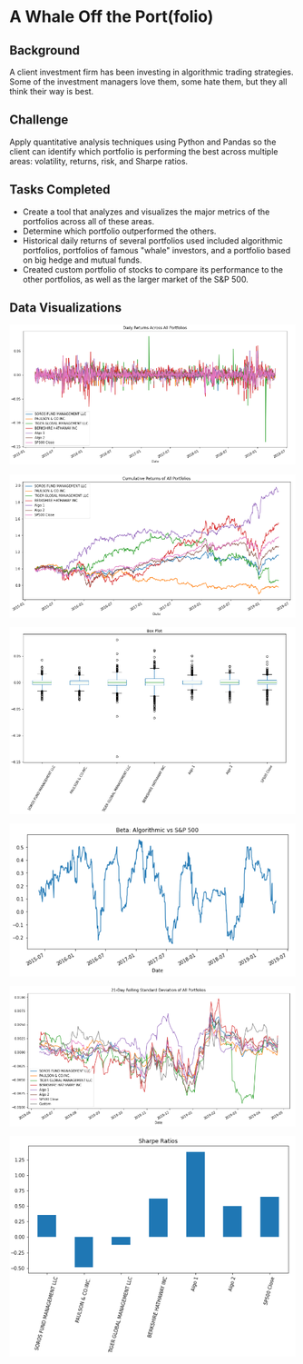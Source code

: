 # A Whale Off the Port(folio)

## Background

A client investment firm has been investing in algorithmic trading strategies. Some of the investment managers love them, some hate them, but they all think their way is best.

## Challenge 

Apply quantitative analysis techniques using Python and Pandas so the client can identify which portfolio is performing the best across multiple areas: volatility, returns, risk, and Sharpe ratios.

## Tasks Completed

* Create a tool that analyzes and visualizes the major metrics of the portfolios across all of these areas.
* Determine which portfolio outperformed the others.
* Historical daily returns of several portfolios  used included algorithmic portfolios, portfolios of famous "whale" investors, and a portfolio based on big hedge and mutual funds. 
* Created custom portfolio of stocks to compare its performance to the other portfolios, as well as the larger market of the S&P 500.

## Data Visualizations

![Daily Returns](https://github.com/cpanagopoulos/A-Whale-Off-the-Portfolio/blob/main/Visualization/Daily_Returns_All_Portfolios.PNG)

![Cumulative Returns](https://github.com/cpanagopoulos/A-Whale-Off-the-Portfolio/blob/main/Visualization/Cumulative_Returns_All_Portfolios.PNG)

![Box Plot](https://github.com/cpanagopoulos/A-Whale-Off-the-Portfolio/blob/main/Visualization/All_Returns_Box_Plot.PNG)

![Beta](https://github.com/cpanagopoulos/A-Whale-Off-the-Portfolio/blob/main/Visualization/Beta_Algo_v_SP500.PNG)

![Rolling Std](https://github.com/cpanagopoulos/A-Whale-Off-the-Portfolio/blob/main/Visualization/Combined_Rolling_Std.PNG)

![Sharpe Ratios](https://github.com/cpanagopoulos/A-Whale-Off-the-Portfolio/blob/main/Visualization/Sharpe_Ratios.PNG)
